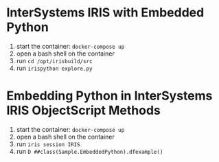# InterSystems IRIS with Embedded Python

1. start the container: `docker-compose up`
2. open a bash shell on the container
3. run `cd /opt/irisbuild/src`
4. run `irispython explore.py`

# Embedding Python in InterSystems IRIS ObjectScript Methods

1. start the container: `docker-compose up`
2. open a bash shell on the container
3. run `iris session IRIS`
4. run `D ##class(Sample.EmbeddedPython).dfexample()`